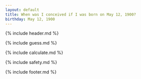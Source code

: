 ```yaml
---
layout: default
title: When was I conceived if I was born on May 12, 1900?
birthday: May 12, 1900
---
```


{% include header.md %}

{% include guess.md %}

{% include calculate.md %}

{% include safety.md %}

{% include footer.md %}



